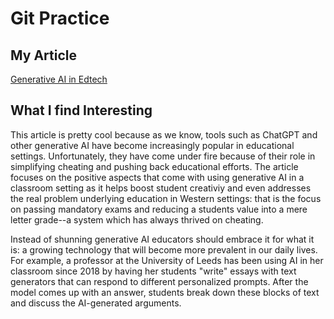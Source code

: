 # Git Practice
## My Article
[Generative AI in Edtech](https://www.businessinsider.com/education-experts-teachers-generative-ai-chatgpt-classroom-2023-1)
## What I find Interesting
This article is pretty cool because as we know, tools such as ChatGPT and other generative AI have become increasingly popular in educational settings.  Unfortunately, they have come under fire because of their role in simplifying cheating and pushing back educational efforts.  The article focuses on the positive aspects that come with using generative AI in a classroom setting as it helps boost student creativiy and even addresses the real problem underlying education in Western settings: that is the focus on passing mandatory exams and reducing a students value into a mere letter grade--a system which has always thrived on cheating.

Instead of shunning generative AI educators should embrace it for what it is: a growing technology that will become more prevalent in our daily lives.  For example, a professor at the University of Leeds has been using AI in her classroom since 2018 by having her students "write" essays with text generators that can respond to different personalized prompts. After the model comes up with an answer, students break down these blocks of text and discuss the AI-generated arguments. 

